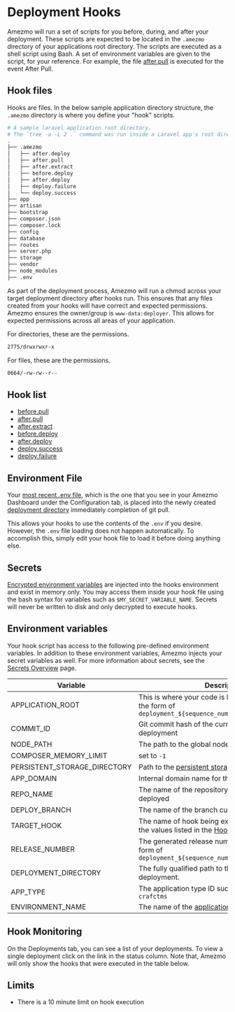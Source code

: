 # Deployment Hooks

Amezmo will run a set of scripts for you before, during, and after your deployment.
These scripts are expected to be located in the `.amezmo` directory of your applications root directory.
The scripts are executed as a shell script using Bash.
A set of environment variables are given to the script, for your reference.
For example, the file [after.pull](/docs/deployments/hooks/after-pull)
is executed for the event After Pull.

## Hook files

Hooks are files.
In the below sample application directory structure, the `.amezmo` directory is where you define your "hook" scripts.

```bash
# A sample laravel application root directory.
# The `tree -a -L 2 .` command was run inside a Laravel app's root directory.
.
├── .amezmo
│   ├── after.deploy
│   ├── after.pull
│   ├── after.extract
│   ├── before.deploy
│   ├── after.deploy
│   ├── deploy.failure
│   └── deploy.success
├── app
├── artisan
├── bootstrap
├── composer.json
├── composer.lock
├── config
├── database
├── routes
├── server.php
├── storage
├── vendor
├── node_modules
├── .env
```

As part of the deployment process, Amezmo will run a chmod across your target deployment directory after hooks run. This ensures that
any files created from your hooks will have correct and expected permissions. Amezmo ensures the owner/group is
`www-data:deployer`. This allows for expected permissions across all areas of your application.

For directories, these are the permissions.

```sh
2775/drwxrwxr-x
```

For files, these are the permissions.

```sh
0664/-rw-rw--r--
```

## Hook list

- [before.pull](/docs/deployments/hooks/before-pull)
- [after.pull](/docs/deployments/hooks/after-pull)
- [after.extract](/docs/deployments/hooks/after-extract)
- [before.deploy](/docs/deployments/hooks/before-deploy)
- [after.deploy](/docs/deployments/hooks/after-deploy)
- [deploy.success](/docs/deployments/hooks/deploy-success)
- [deploy.failure](/docs/deployments/hooks/deploy-failure)

## Environment File

Your [most recent .env file](/docs/configuration/dotenv), which is the one that you see in your
Amezmo Dashboard under the Configuration tab, is placed into the
newly created [deployment directory](/docs/deployments/directories)
immediately completion of git pull.

This allows your hooks to use the contents of
the `.env` if you desire. However, the `.env` file loading does not happen automatically.
To accomplish this, simply edit your hook file to load it before doing anything else.

## Secrets

[Encrypted environment variables](/docs/secrets) are injected into the hooks environment
and exist in memory only.
You may access them inside your hook file using the bash syntax
for variables such as `$MY_SECRET_VARIABLE_NAME`.
Secrets will never be written to disk and only decrypted to execute hooks.

## Environment variables

Your hook script has access to the following pre-defined environment variables.
In addition to these environment variables, Amezmo injects your secret variables as well. For more
information about secrets, see the [Secrets Overview](/docs/secrets) page.

Variable   | Description
-----------|------------
APPLICATION_ROOT      | This is where your code is located on the server in the form of `deployment_${sequence_number}.${short_commit_id}`
COMMIT_ID             | Git commit hash of the currently executing deployment
NODE_PATH             | The path to the global node.js package binaries
COMPOSER_MEMORY_LIMIT | set to `-1`
PERSISTENT_STORAGE_DIRECTORY   | Path to the [persistent storage](/docs/configuration/storage) directory
APP_DOMAIN           | Internal domain name for the environment
REPO_NAME            | The name of the repository currently being deployed
DEPLOY_BRANCH        | The name of the branch currently being deployed
TARGET_HOOK          | The name of hook being executed. This is one of the values listed in the [Hook list](/docs/deployments/hooks/#hook-list)
RELEASE_NUMBER       | The generated release number. The value is in the form of `deployment_${sequence_number}.${short_commit_id}`
DEPLOYMENT_DIRECTORY | The fully qualified path to the current in progress deployment.
APP_TYPE             | The application type ID such as `drupal`, `laravel`, or `crafctms`
ENVIRONMENT_NAME     | The name of the [application environment](/docs/environments)

## Hook Monitoring

On the Deployments tab, you can see a list of your deployments.
To view a single deployment click on the link in the status column.
Note that, Amezmo will only show the hooks that were executed in the table below.

## Limits

- There is a 10 minute limit on hook execution
